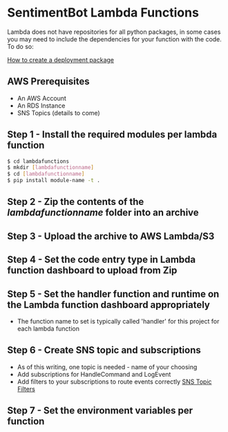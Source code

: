 
# SentimentBot Lambda Functions

Lambda does not have repositories for all python packages, in some cases you may need to include the dependencies for your function with the code. To do so:

[How to create a deployment package](https://docs.aws.amazon.com/lambda/latest/dg/lambda-python-how-to-create-deployment-package.html)

## AWS Prerequisites
* An AWS Account
* An RDS Instance
* SNS Topics (details to come)

## Step 1 - Install the required modules per lambda function

```bash
$ cd lambdafunctions
$ mkdir [lambdafunctionname]
$ cd [lambdafunctionname]
$ pip install module-name -t .
```

## Step 2 - Zip the contents of the _lambdafunctionname_ folder into an archive

## Step 3 - Upload the archive to AWS Lambda/S3

## Step 4 - Set the code entry type in Lambda function dashboard to upload from Zip

## Step 5 - Set the handler function and runtime on the Lambda function dashboard appropriately
* The function name to set is typically called 'handler' for this project for each lambda function

## Step 6 - Create SNS topic and subscriptions
* As of this writing, one topic is needed - name of your choosing
* Add subscriptions for HandleCommand and LogEvent
* Add filters to your subscriptions to route events correctly [SNS Topic Filters](SNS_Sub_Filters)

## Step 7 - Set the environment variables per function
